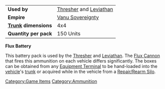 |                                             |                                                                             |
| ------------------------------------------- | --------------------------------------------------------------------------- |
| **Used by**                                 | [Thresher](Thresher.md "wikilink") and [Leviathan](Leviathan.md "wikilink") |
| **Empire**                                  | [Vanu Sovereignty](Vanu_Sovereignty.md "wikilink")                          |
| **[Trunk](Trunk.md "wikilink") dimensions** | 4x4                                                                         |
| **Quantity per pack**                       | 150 Units                                                                   |

**Flux Battery**

This battery pack is used by the [Thresher](Thresher.md "wikilink") and
[Leviathan](Leviathan.md "wikilink"). The [Flux
Cannon](Flux_Cannon.md "wikilink") that fires this ammunition on each
vehicle differs significantly. The boxes can be obtained from any
[Equipment Terminal](Equipment_Terminal.md "wikilink") to be hand-loaded
into the [vehicle](vehicle.md "wikilink")'s [trunk](trunk.md "wikilink") or
acquired while in the vehicle from a [Repair/Rearm
Silo](Repair.md/Rearm_Silo "wikilink").

[Category:Game Items](Category:Game_Items.md "wikilink")
[Category:Ammunition](Category:Ammunition.md "wikilink")
